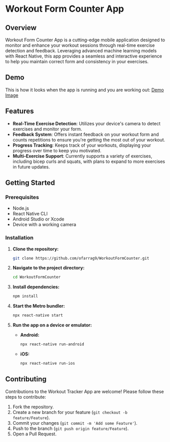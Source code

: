 
# Workout Form Counter App

## Overview
Workout Form Counter App is a cutting-edge mobile application designed to monitor and enhance your workout sessions through real-time exercise detection and feedback. Leveraging advanced machine learning models with React Native, this app provides a seamless and interactive experience to help you maintain correct form and consistency in your exercises.

## Demo
This is how it looks when the app is running and you are working out: [Demo Image](/App/Squat.png)

## Features
- **Real-Time Exercise Detection**: Utilizes your device's camera to detect exercises and monitor your form.
- **Feedback System**: Offers instant feedback on your workout form and counts repetitions to ensure you're getting the most out of your workout.
- **Progress Tracking**: Keeps track of your workouts, displaying your progress over time to keep you motivated.
- **Multi-Exercise Support**: Currently supports a variety of exercises, including bicep curls and squats, with plans to expand to more exercises in future updates.

## Getting Started

### Prerequisites
- Node.js
- React Native CLI
- Android Studio or Xcode
- Device with a working camera

### Installation

1. **Clone the repository:**
   ```bash
   git clone https://github.com/ofarrag9/WorkoutFormCounter.git
   ```

2. **Navigate to the project directory:**
   ```bash
   cd WorkoutFormCounter
   ```

3. **Install dependencies:**
   ```bash
   npm install
   ```

4. **Start the Metro bundler:**
   ```bash
   npx react-native start
   ```

5. **Run the app on a device or emulator:**

   - **Android:**
     ```bash
     npx react-native run-android
     ```
   - **iOS:**
     ```bash
     npx react-native run-ios
     ```

## Contributing
Contributions to the Workout Tracker App are welcome! Please follow these steps to contribute:

1. Fork the repository.
2. Create a new branch for your feature (`git checkout -b feature/Feature`).
3. Commit your changes (`git commit -m 'Add some Feature'`).
4. Push to the branch (`git push origin feature/Feature`).
5. Open a Pull Request.
